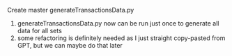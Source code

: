 Create master generateTransactionsData.py
1. generateTransactionsData.py now can be run just once to generate all data for all sets
2. some refactoring is definitely needed as I just straight copy-pasted from GPT, but we can maybe do that later